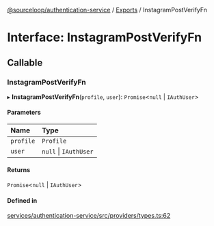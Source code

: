 [@sourceloop/authentication-service](../README.md) / [Exports](../modules.md) / InstagramPostVerifyFn

# Interface: InstagramPostVerifyFn

## Callable

### InstagramPostVerifyFn

▸ **InstagramPostVerifyFn**(`profile`, `user`): `Promise`<``null`` \| `IAuthUser`\>

#### Parameters

| Name | Type |
| :------ | :------ |
| `profile` | `Profile` |
| `user` | ``null`` \| `IAuthUser` |

#### Returns

`Promise`<``null`` \| `IAuthUser`\>

#### Defined in

[services/authentication-service/src/providers/types.ts:62](https://github.com/codeweb05/repo1/blob/ea19add/services/authentication-service/src/providers/types.ts#L62)
